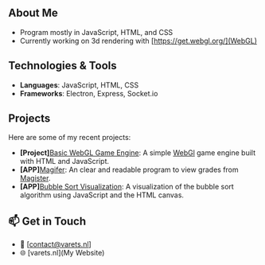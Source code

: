 ##  About Me

-  Program mostly in JavaScript, HTML, and CSS
-  Currently working on 3d rendering with [https://get.webgl.org/](WebGL)

##  Technologies & Tools

- **Languages**: JavaScript, HTML, CSS
- **Frameworks**: Electron, Express, Socket.io
  
##  Projects

Here are some of my recent projects:

- **[Project]**[Basic WebGL Game Engine](https://github.com/Vicky2k7/basic-webgl-game-engine): A simple [WebGl](https://get.webgl.org/) game engine built with HTML and JavaScript.
- **[APP]**[Magifer](https://github.com/Vicky2k7/magifer): An clear and readable program to view grades from [Magister](https://magister.nl/).
- **[APP]**[Bubble Sort Visualization](https://github.com/Vicky2k7/Bubble-Sort): A visualization of the bubble sort algorithm using JavaScript and the HTML canvas.

## 📫 Get in Touch

- 📧 [contact@varets.nl]
- 🌐 [varets.nl](My Website)

